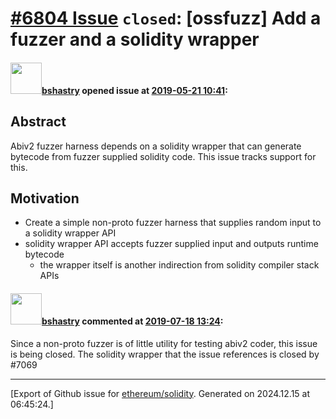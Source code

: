 # [\#6804 Issue](https://github.com/ethereum/solidity/issues/6804) `closed`: [ossfuzz] Add a fuzzer and a solidity wrapper

#### <img src="https://avatars.githubusercontent.com/u/2388185?v=4" width="50">[bshastry](https://github.com/bshastry) opened issue at [2019-05-21 10:41](https://github.com/ethereum/solidity/issues/6804):

## Abstract

Abiv2 fuzzer harness depends on a solidity wrapper that can generate bytecode from fuzzer supplied solidity code. This issue tracks support for this.

## Motivation

- Create a simple non-proto fuzzer harness that supplies random input to a solidity wrapper API
- solidity wrapper API accepts fuzzer supplied input and outputs runtime bytecode
  - the wrapper itself is another indirection from solidity compiler stack APIs

#### <img src="https://avatars.githubusercontent.com/u/2388185?v=4" width="50">[bshastry](https://github.com/bshastry) commented at [2019-07-18 13:24](https://github.com/ethereum/solidity/issues/6804#issuecomment-512814006):

Since a non-proto fuzzer is of little utility for testing abiv2 coder, this issue is being closed. The solidity wrapper that the issue references is closed by #7069


-------------------------------------------------------------------------------



[Export of Github issue for [ethereum/solidity](https://github.com/ethereum/solidity). Generated on 2024.12.15 at 06:45:24.]
